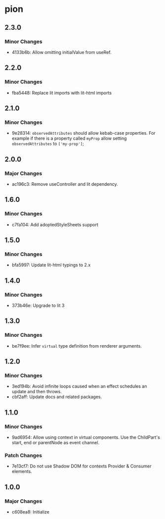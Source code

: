 # pion

## 2.3.0

### Minor Changes

- 4133b6b: Allow omitting initialValue from useRef.

## 2.2.0

### Minor Changes

- fba5448: Replace lit imports with lit-html imports

## 2.1.0

### Minor Changes

- 9e28314: `observedAttributes` should allow kebab-case properties.
  For example if there is a property called `myProp` allow setting `observedAttributes` to `['my-prop']`;

## 2.0.0

### Major Changes

- ac196c3: Remove useController and lit dependency.

## 1.6.0

### Minor Changes

- c7fa104: Add adoptedStyleSheets support

## 1.5.0

### Minor Changes

- bfa5997: Update lit-html typings to 2.x

## 1.4.0

### Minor Changes

- 373b46e: Upgrade to lit 3

## 1.3.0

### Minor Changes

- be7f9ee: Infer `virtual` type definition from renderer arguments.

## 1.2.0

### Minor Changes

- 3ed194b: Avoid infinite loops caused when an effect schedules an update and then throws.
- cbf2aff: Update docs and related packages.

## 1.1.0

### Minor Changes

- 9ad6954: Allow using context in virtual components.
  Use the ChildPart's start, end or parentNode as event channel.

### Patch Changes

- 7e13cf7: Do not use Shadow DOM for contexts Provider & Consumer elements.

## 1.0.0

### Major Changes

- c608ea8: Initialize
